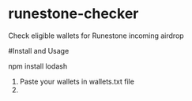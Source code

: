 # runestone-checker
Check eligible wallets for Runestone incoming airdrop

#Install and Usage

npm install lodash

1. Paste your wallets in wallets.txt file
2. 
